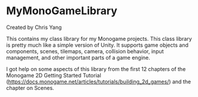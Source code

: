 # MyMonoGameLibrary

Created by Chris Yang

This contains my class library for my Monogame projects. This class library is pretty much like a simple version of Unity. It supports game objects and components, scenes, tilemaps, camera, collision behavior, input management, and other important parts of a game engine.

I got help on some aspects of this library from the first 12 chapters of the Monogame 2D Getting Started Tutorial (https://docs.monogame.net/articles/tutorials/building_2d_games/) and the chapter on Scenes.
